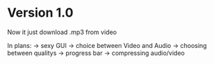 # Version 1.0
Now it just download .mp3 from video

In plans: 
-> sexy GUI
-> choice between Video and Audio
-> choosing between qualitys
-> progress bar
-> compressing audio/video
